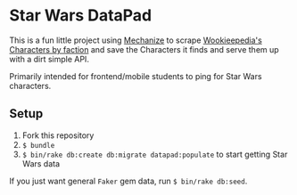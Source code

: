 # Star Wars DataPad
This is a fun little project using [Mechanize](https://github.com/sparklemotion/mechanize) to scrape [Wookieepedia's Characters by faction](http://starwars.wikia.com/wiki/Category:Individuals_by_faction) and save the Characters it finds and serve them up with a dirt simple API.

Primarily intended for frontend/mobile students to ping for Star Wars characters.

## Setup
1. Fork this repository
1. `$ bundle`
1. `$ bin/rake db:create db:migrate datapad:populate` to start getting
   Star Wars data

If you just want general `Faker` gem data, run `$ bin/rake db:seed`.
